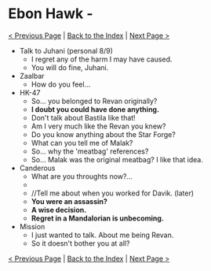 # Ebon Hawk - 

[< Previous Page](073_Leviathan.md)
| [Back to the Index](./000_Index.md)
| [Next Page >](./075_Kashyyyk.md)


- Talk to Juhani (personal 8/9)
    - I regret any of the harm I may have caused.
    - You will do fine, Juhani.
- Zaalbar
    - How do you feel...
- HK-47
    - So... you belonged to Revan originally?
    - **I doubt you could have done anything.**
    - Don't talk about Bastila like that!
    - Am I very much like the Revan you knew?
    - Do you know anything about the Star Forge?
    - What can you tell me of Malak?
    - So... why the 'meatbag' references?
    - So... Malak was the original meatbag? I like that idea.
- Canderous
    - What are you throughts now?...
    -
    - //Tell me about when you worked for Davik. (later)
    - **You were an assassin?**
    - **A wise decision.**
    - **Regret in a Mandalorian is unbecoming.**
- Mission
    - I just wanted to talk. About me being Revan.
    - So it doesn't bother you at all?



[< Previous Page](073_Leviathan.md)
| [Back to the Index](./000_Index.md)
| [Next Page >](./075_Kashyyyk.md)

